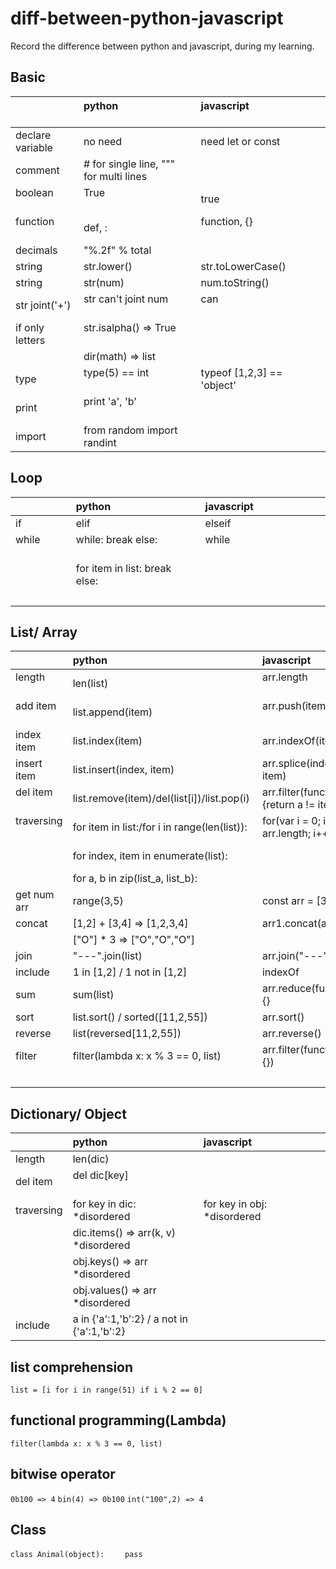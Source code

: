 # diff-between-python-javascript
Record the difference between python and javascript, during my learning.

## Basic
|                   | python                                       | javascript                                     |
|:----------------- |:-------------------------------------------- |:---------------------------------------------- |
| declare variable  | no need                                      | need let or const                              |
| comment           | # for single line, """ for multi lines       |                                                |
| boolean           | True                                         | true                                           |
| function          | def, :                                       | function, {}                                   |
| decimals          | "%.2f" % total                               |                                                |
| string            | str.lower()                                  | str.toLowerCase()                              |
| string            | str(num)                                     | num.toString()                                 |
| str joint('+')    | str can't joint num                          | can                                            |
| if only letters   | str.isalpha() => True                        |                                                |
|                   | dir(math) => list                            |                                                |
| type              | type(5) == int                               | typeof [1,2,3] == 'object'                     |
| print             | print 'a', 'b'                               |                                                |
| import            | from random import randint                   |                                                |

## Loop
|                   | python                                       | javascript                                     |
|:----------------- |:-------------------------------------------- |:---------------------------------------------- |
| if                | elif                                         | elseif                                         |
| while             | while: break else:                           | while                                          |
|                   | for item in list: break else:                |                                                |
|                   |                                              |                                                |

## List/ Array
|                   | python                                       | javascript                                   |
|:----------------- |:-------------------------------------------- |:-------------------------------------------- |
| length            | len(list)                                    | arr.length                                   |
| add item          | list.append(item)                            | arr.push(item)                               |
| index item        | list.index(item)                             | arr.indexOf(item)                            |
| insert item       | list.insert(index, item)                     | arr.splice(index, item)                      |
| del item          | list.remove(item)/del(list[i])/list.pop(i)   | arr.filter(function(a){return a != item}     |
| traversing        | for item in list:/for i in range(len(list)): | for(var i = 0; i < arr.length; i++)          |
|                   | for index, item in enumerate(list):          |                                              |
|                   | for a, b in zip(list_a, list_b):             |                                              |
| get num arr       | range(3,5)                                   | const arr = [3,4];                           |
| concat            | [1,2] + [3,4] => [1,2,3,4]                   | arr1.concat(arr2)                            |
|                   | ["O"] * 3 => ["O","O","O"]                   |                                              |
| join              | "---".join(list)                             | arr.join("---")                              |
| include           | 1 in [1,2] / 1 not in [1,2]                  | indexOf                                      |
| sum               | sum(list)                                    | arr.reduce(function(){}                      |
| sort              | list.sort() / sorted([11,2,55])              | arr.sort()                                   |
| reverse           | list(reversed[11,2,55])                      | arr.reverse()                                |
| filter            | filter(lambda x: x % 3 == 0, list)           | arr.filter(function() {})                    |
|                   |                                              |                                              |

## Dictionary/ Object
|                   | python                                       | javascript                                     |
|:----------------- |:-------------------------------------------- |:---------------------------------------------- |
| length            | len(dic)                                     |                                                |
| del item          | del dic[key]                                 |                                                |
| traversing        | for key in dic: *disordered                  | for key in obj: *disordered                    |
|                   | dic.items() => arr(k, v) *disordered         |                                                |
|                   | obj.keys() => arr *disordered                |                                                |
|                   | obj.values() => arr *disordered              |                                                |
| include           | a in {'a':1,'b':2} / a not in {'a':1,'b':2}  |                                                |

## list comprehension
`list = [i for i in range(51) if i % 2 == 0]`

## functional programming(Lambda)
`filter(lambda x: x % 3 == 0, list)`

## bitwise operator
`0b100 => 4` `bin(4) => 0b100` `int("100",2) => 4`

## Class
`class Animal(object):`
`    pass`
